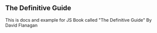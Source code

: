 ## The Definitive Guide

This is docs and example for JS Book called "The Definitive Guide" By David Flanagan

